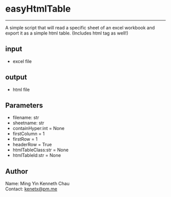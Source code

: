 # easyHtmlTable
***
A simple script that will read a specific sheet of an excel workbook and export it as a simple html table. (Includes html tag as well!)

## input
- excel file

## output
- html file

## Parameters
- filename: str
- sheetname: str
- containHyper:int = None
- firstColumn = 1
- firstRow = 1
- headerRow = True
- htmlTableClass:str = None
- htmlTableId:str = None

## Author
Name: Ming Yin Kenneth Chau
<br>Contact: kenetx@pm.me
